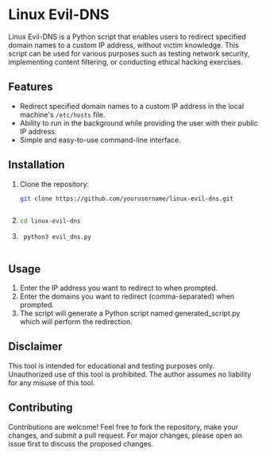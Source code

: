 # Linux Evil-DNS

Linux Evil-DNS is a Python script that enables users to redirect specified domain names to a custom IP address, without victim knowledge. This script can be used for various purposes such as testing network security, implementing content filtering, or conducting ethical hacking exercises.

## Features

- Redirect specified domain names to a custom IP address in the local machine's `/etc/hosts` file.
- Ability to run in the background while providing the user with their public IP address.
- Simple and easy-to-use command-line interface.

## Installation

1. Clone the repository:

   ```bash
   git clone https://github.com/yourusername/linux-evil-dns.git



2.   ```bash
     cd linux-evil-dns


3.  ```bash
     python3 evil_dns.py



## Usage

1. Enter the IP address you want to redirect to when prompted.
2. Enter the domains you want to redirect (comma-separated) when prompted.
3. The script will generate a Python script named generated_script.py which will perform the redirection.

## Disclaimer

This tool is intended for educational and testing purposes only. Unauthorized use of this tool is prohibited. The author assumes no liability for any misuse of this tool.


## Contributing

Contributions are welcome! Feel free to fork the repository, make your changes, and submit a pull request. For major changes, please open an issue first to discuss the proposed changes.



